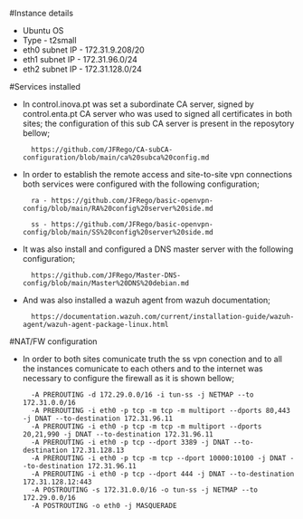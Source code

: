 #Instance details

- Ubuntu OS
- Type - t2small
- eth0 subnet IP - 172.31.9.208/20
- eth1 subnet IP - 172.31.96.0/24
- eth2 subnet IP - 172.31.128.0/24


#Services installed


- In control.inova.pt was set a subordinate CA server, signed by control.enta.pt CA server who was used to signed all certificates in both sites;
the configuration of this sub CA server is present in the reposytory bellow;

        https://github.com/JFRego/CA-subCA-configuration/blob/main/ca%20subca%20config.md
        
- In order to establish the remote access and site-to-site vpn connections both services were configured with the following configuration;

        ra - https://github.com/JFRego/basic-openvpn-config/blob/main/RA%20config%20server%20side.md
        
        ss - https://github.com/JFRego/basic-openvpn-config/blob/main/SS%20config%20server%20side.md
        
- It was also install and configured a DNS master server with the following configuration;        

        https://github.com/JFRego/Master-DNS-config/blob/main/Master%20DNS%20debian.md
        
- And was also installed a wazuh agent from wazuh documentation;

        https://documentation.wazuh.com/current/installation-guide/wazuh-agent/wazuh-agent-package-linux.html
        

#NAT/FW configuration


- In order to both sites comunicate truth the ss vpn conection and to all the instances comunicate to each others and to the internet was necessary to configure
the firewall as it is shown bellow;

        -A PREROUTING -d 172.29.0.0/16 -i tun-ss -j NETMAP --to 172.31.0.0/16
        -A PREROUTING -i eth0 -p tcp -m tcp -m multiport --dports 80,443 -j DNAT --to-destination 172.31.96.11
        -A PREROUTING -i eth0 -p tcp -m tcp -m multiport --dports 20,21,990 -j DNAT --to-destination 172.31.96.11
        -A PREROUTING -i eth0 -p tcp --dport 3389 -j DNAT --to-destination 172.31.128.13
        -A PREROUTING -i eth0 -p tcp -m tcp --dport 10000:10100 -j DNAT --to-destination 172.31.96.11
        -A PREROUTING -i eth0 -p tcp --dport 444 -j DNAT --to-destination 172.31.128.12:443
        -A POSTROUTING -s 172.31.0.0/16 -o tun-ss -j NETMAP --to 172.29.0.0/16
        -A POSTROUTING -o eth0 -j MASQUERADE
        


